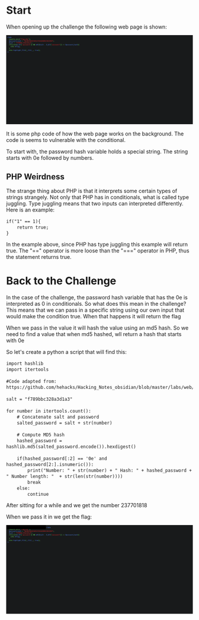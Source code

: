 # Start

When opening up the challenge the following web page is shown:

![alt text](https://github.com/GabeALopez/CTF-Writeups/blob/main/Images/247CTF/Compare-The-Pair/mainPage.png)

It is some php code of how the web page works on the background. The code is seems to vulnerable with the conditional.

To start with, the password hash variable holds a special string. The string starts with 0e followed by numbers. 

## PHP Weirdness 

The strange thing about PHP is that it interprets some certain types of strings strangely. Not only that PHP has in conditionals, what is called type juggling. Type juggling means that two inputs can interpreted differently. Here is an example:

```
if("1" == 1){
    return true;
}

```
In the example above, since PHP has type juggling this example will return true. The "==" operator is more loose than the "===" operator in PHP, thus the statement returns true.

# Back to the Challenge

In the case of the challenge, the password hash variable that has the 0e is interpreted as 0 in conditionals. So what does this mean in the challenge? This means that we can pass in a specific string using our own input that would make the condition true. When that happens it will return the flag

When we pass in the value it will hash the value using an md5 hash. So we need to find a value that when md5 hashed, wll return a hash that starts with 0e

So let's create a python a script that will find this:

```
import hashlib
import itertools

#Code adapted from: https://github.com/hehacks/Hacking_Notes_obsidian/blob/master/labs/web/247ctf.md

salt = "f789bbc328a3d1a3"

for number in itertools.count():
    # Concatenate salt and password
    salted_password = salt + str(number)

    # Compute MD5 hash
    hashed_password = hashlib.md5(salted_password.encode()).hexdigest()

    if(hashed_password[:2] == '0e' and hashed_password[2:].isnumeric()):
        print("Number: " + str(number) + " Hash: " + hashed_password + " Number length: "  + str(len(str(number))))
        break
    else:
        continue
```

After sitting for a while and we get the number 237701818

When we pass it in we get the flag:

![alt text](https://github.com/GabeALopez/CTF-Writeups/blob/main/Images/247CTF/Compare-The-Pair/flag.png)
